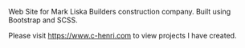 Web Site for Mark Liska Builders construction company.  Built using Bootstrap and SCSS.

Please visit https://www.c-henri.com to view projects I have created.
